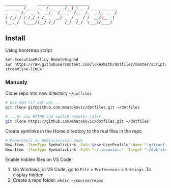 ```bash
_________     _______________________
______  /_______  /___  __/__(_)__  /____________
_  __  /_  __ \  __/_  /_ __  /__  /_  _ \_  ___/
/ /_/ / / /_/ / /_ _  __/ _  / _  / /  __/(__  )
\__,_/  \____/\__/ /_/    /_/  /_/  \___//____/
```

## Install

Using bootstrap script

```Bash
Set-ExecutionPolicy RemoteSigned
iwr https://raw.githubusercontent.com/lukesmith/dotfiles/master/script/bootstrap.ps1 -UseBasicParsing | iex
streamline-linux
```

### Manualy

Clone repo into new directory `~/dotfiles`

```Bash
# Use SSH (if set up)...
git clone git@github.com:mmatokovic/dotfiles.git ~/dotfiles

# ...or use HTTPS and switch remotes later.
git clone https://github.com/mmatokovic/dotfiles.git ~/dotfiles
```

Create symlinks in the Home directory to the real files in the repo

```Bash
# PowerShell in Administrator mode
New-Item -ItemType SymbolicLink -Path $env:UserProfile -Name ".gitconfig" -Target "~/.dotfiles/gitconfig"
New-Item -ItemType SymbolicLink -Path "~/.ideavimrc" -Target "~/dotfiles/ideavimrc.symlink"
```

Enable hidden files on VS Code:

1. On Windows, in VS Code, go to `File` > `Preferences` > `Settings`. To display hidden.
2. Create a repo folder: `mkdir ~/source/repos`
